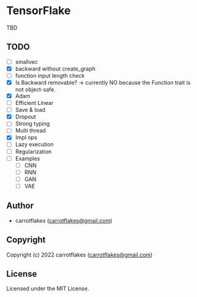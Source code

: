 # TensorFlake

TBD

## TODO

- [ ] smallvec
- [x] backward without create_graph
- [ ] function input length check
- [x] Is Backward removable? -> currently NO because the Function trait is not object-safe.
- [x] Adam
- [ ] Efficient Linear
- [ ] Save & load
- [x] Dropout
- [ ] Strong typing
- [ ] Multi thread
- [x] Impl ops
- [ ] Lazy execution
- [ ] Regularization
- [ ] Examples
  - [ ] CNN
  - [ ] RNN
  - [ ] GAN
  - [ ] VAE

## Author

* carrotflakes (carrotflakes@gmail.com)

## Copyright

Copyright (c) 2022 carrotflakes (carrotflakes@gmail.com)

## License

Licensed under the MIT License.
